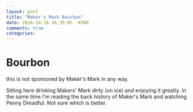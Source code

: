 ```yaml
---
layout: post
title: "Maker's Mark Bourbon"
date: 2016-10-16 16:35:05 -0700
comments: true
categories:
---
```


# Bourbon

this is not sponsored by Maker's Mark in any way.

Sitting here drinking Makers' Mark dirty (on ice) and enjoying it greatly.  In the same time I'm reading the back history of Maker's Mark and watching Penny Dreadful.  Not sure which is better.
